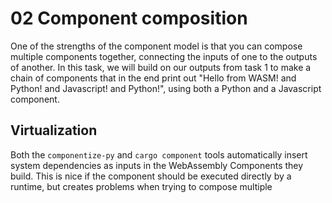 # 02 Component composition

One of the strengths of the component model is that you can compose multiple components together, connecting the inputs of one to the outputs of another. In this task, we will
build on our outputs from task 1 to make a chain of components that in the end print out "Hello from WASM! and Python! and Javascript! and Python!", using both a Python and a Javascript component.

## Virtualization

Both the `componentize-py` and `cargo component` tools automatically insert system dependencies as inputs in the WebAssembly Components they build. This is nice if the component should be executed directly by a runtime, but creates problems when trying to compose multiple 
